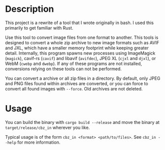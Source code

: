 # Description
This project is a rewrite of a tool that I wrote originally in bash. I used this primarily to get familiar with Rust.

Use this tool to convert image files from one format to another. This tools is designed to convert a whole zip archive to new image formats such as AVIF and JXL, which have a smaller memory footprint while keeping greater detail. Internally, this program spawns new processes using ImageMagick (`magick`), cavif-rs (`cavif`) and libavif (`avifdec`), JPEG XL (`cjxl` and `djxl`), or WebM (`cwebp` and `dwebp`). If any of these programs are not installed, conversions relying on these tools can not be performed.

You can convert a archive or all zip files in a directory. By default, only JPEG and PNG files found within archives are converted, or you can force to convert all found images with `--force`. Old archives are not deleted.

# Usage
You can build the binary with `cargo build --release` and move the binary at `target/release/cbz_in` wherever you like.

Typical usage is of the form `cbz_in <format> <path/to/files>`. See `cbz_in --help` for more information.

